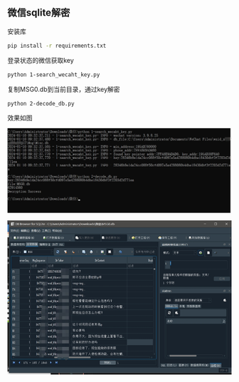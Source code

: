 ## 微信sqlite解密

安装库

```bash
pip install -r requirements.txt
```

登录状态的微信获取key

```bash
python 1-search_wecaht_key.py
```

复制MSG0.db到当前目录，通过key解密

```bash
python 2-decode_db.py
```

效果如图

![](1.jpg)

![](2.jpg)
